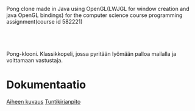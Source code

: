 Pong clone made in Java using OpenGL(LWJGL for window creation and java OpenGL bindings) for the computer science course programming assignment(course id 582221)  
<br>
<br>
<br>
<br>Pong-klooni. Klassikkopeli, jossa pyritään lyömään palloa mailalla ja voittamaan vastustaja.



# Dokumentaatio
[Aiheen kuvaus](dokumentointi/aiheenKuvausJaRakenne.md)
[Tuntikirjanpito](dokumentointi/tuntikirjanpito.md)
